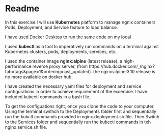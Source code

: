 # Readme

<p>In this exercise I will use <strong>Kubernetes</strong> platform to manage ngnix containers Pods, Deployment, and Service feature to load balance.</p>

<p>I have used Docker Desktop to run the same code on my local</p>

<p>I used <strong>kubectl</strong> as a tool to imperatively run commands on a terminal against Kubernetes clusters, pods, deployments, services, etc.</p>

<p>I used the container image <strong>nginx:alpine</strong> (latest release), a high-performance reverse proxy server, (from https://hub.docker.com/_/nginx?tab=tags&page=1&ordering=last_updated). the nginx:alpine:3.10 release is no more available on docker hub.</p>

<p>I have created the necessary yaml files for deployment and service configurations in order to achieve requirement of the excercise. I have included kubectl commands  in a bash file.</p> 

<p>To get the configuations right, once you clone the code to your computer. Using the terminal swithch to the Deployments folder first and sequentially run the kubctl commands provided in nginx.deployment.sh file. Then Switch to the Services folder and sequentially run the kubectl commands in teh nginx.service.sh file.</p>

